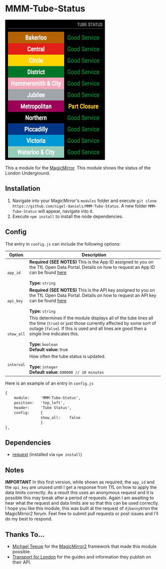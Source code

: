 # MMM-Tube-Status
![Tube status](tube.png "Tube status.")

This a module for the [MagicMirror](https://github.com/MichMich/MagicMirror/tree/develop).   This module shows the status of the London Underground.

## Installation
1. Navigate into your MagicMirror's `modules` folder and execute `git clone https://github.com/nigel-daniels/MMM-Tube-Status`.  A new folder `MMM-Tube-Status` will appear, navigate into it.
2. Execute `npm install` to install the node dependencies.

## Config
The entry in `config.js` can include the following options:

|Option|Description|
|---|---|
|`app_id`|**Required (SEE NOTES)** This is the App ID assigned to you on the TfL Open Data Portal.  Details on how to request an App ID can be found [here](https://api-portal.tfl.gov.uk/docs)<br><br>**Type:** `string`<br>|
|`api_key`|**Required (SEE NOTES)** This is the API key assigned to you on the TfL Open Data Portal.  Details on how to request an API key can be found [here](https://api-portal.tfl.gov.uk/docs)<br><br>**Type:** `string`<br>|
|`show_all`|This determines if the module displays all of the tube lines all the time (`true`) or just those currently affected by some sort of outage (`false`).  If this is used and all lines are good then a single line indicates this.<br><br>**Type:** `boolean`<br>**Default value:** true|
|`interval`|How often the tube status is updated.<br><br>**Type:** `integer`<br>**Default value:** `600000 // 10 minutes`|

Here is an example of an entry in `config.js`
```
{
    module:		'MMM-Tube-Status',
    position:	'top_left',
    header:		'Tube Status',
    config:		{
                show_all:	 false
                }
},
```

## Dependencies
- [request](https://www.npmjs.com/package/request) (installed via `npm install`)

## Notes
**IMPORTANT** In this first version, while shown as required, the `app_id` and the `api_key` are unused until I get a response from TfL on how to apply the data limits correctly.  As a result this uses an anonymous request and it is possible this may break after a period of requests.  Again I am awaiting to hear what the request and data limits are so that this can be used correctly.
I hope you like this module, this was built at the request of `djbenny07`on the MagicMirror2 forum.  Feel free to submit pull requests or post issues and I'll do my best to respond.

## Thanks To...
- [Michael Teeuw](https://github.com/MichMich) for the [MagicMirror2](https://github.com/MichMich/MagicMirror/tree/develop) framework that made this module possible.
- [Transport for London](https://tfl.gov.uk) for the guides and information they publish on their API.

